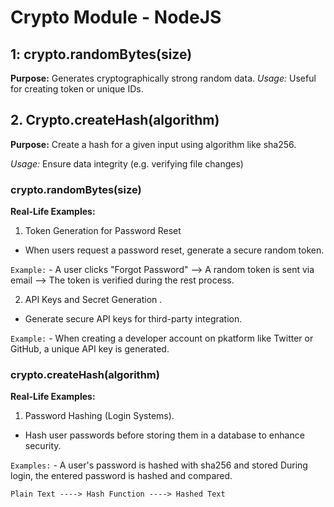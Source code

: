 # Crypto Module - NodeJS

## 1: crypto.randomBytes(size)

**Purpose:** Generates cryptographically strong random data.
*Usage:* Useful for creating token or unique IDs.

## 2. Crypto.createHash(algorithm)
**Purpose:** Create a hash for a given input using algorithm like sha256.

*Usage:* Ensure data integrity (e.g. verifying file changes)

### crypto.randomBytes(size)

**Real-Life Examples:**
1. Token Generation for Password Reset

- When users request a password reset, generate a secure random token.

`Example:` - A user clicks "Forgot Password" --> A random token is sent via email --> The token is verified during the rest process.

2. API Keys and Secret Generation .
- Generate secure API keys for third-party integration.

`Example:` - When creating a developer account on pkatform like Twitter or GitHub, a unique API key is generated. 

### crypto.createHash(algorithm)

**Real-Life Examples:**

1. Password Hashing  (Login Systems).
- Hash user passwords before storing them in a database to enhance security.

`Examples:` - A user's password is hashed with sha256 and stored During login, the entered password is hashed and compared. 


`Plain Text ----> Hash Function ----> Hashed Text`